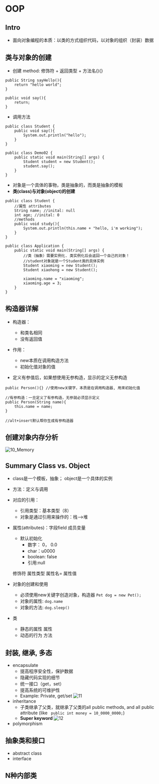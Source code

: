 # OOP
## Intro
- 面向对象编程的本质：以类的方式组织代码，以对象的组织（封装）数据
## 类与对象的创建
- 创建 method: 修饰符 + 返回类型 + 方法名(){}
```
public String sayHello(){
    return "hello world";
}

public void say(){
    return;
}
```

- 调用方法
```
public class Student {
    public void say(){
        System.out.println("hello");
    }
}

public class Demo02 {
    public static void main(String[] args) {
        Student student = new Student();
        student.say();
    }
}
```
- 对象是一个具体的事物，类是抽象的，而类是抽象的模板
- **类(class)与对象(object)的创建**
```
public class Student {
    //属性 attributes
    String name; //inital: null
    int age; //inital: 0
    //methods
    public void study(){
        System.out.println(this.name + "hello, i'm working");
    }
}

public class Application {
    public static void main(String[] args) {
        //类（抽象）需要实例化. 类实例化后会返回一个自己的对象！
        //student对象就是一个Student类的具体实例
        Student xiaoming = new Student();
        Student xiaohong = new Student();

        xiaoming.name = "xiaoming";
        xiaoming.age = 3;
    }
}
```

## 构造器详解
- 构造器：
    - 和类名相同
    - 没有返回值
- 作用：
    - new本质在调用构造方法
    - 初始化值对象的值

- 定义有参值后，如果想使用无参构造，显示的定义无参构造

```
public Person(){} //使用new关键字，本质是在调用构造器, 用来初始化值

//有参构造：一旦定义了有参构造，无参就必须显示定义
public Person(String name){
    this.name = name;
}

//alt+insert默认帮你生成有参构造器
```
## 创建对象内存分析
![10_Memory]()

## Summary Class vs. Object
- class是一个模板，抽象； object是一个具体的实例
- 方法：定义与调用
- 对应的引用：
    - 引用类型：基本类型（8）
    - 对象是通过引用来操作的：栈-->堆
- 属性(attributes)：字段field 成员变量
    - 默认初始化
        - 数字： 0， 0.0
        - char：u0000
        - boolean: false
        - 引用:null
        
    修饰符 属性类型 属性名= 属性值

- 对象的创建和使用
    - 必须使用new关键字创造对象，构造器 ```Pet dog = new Pet();```
    - 对象的属性: ```dog.name```
    - 对象的方法: ```dog.sleep()```
- 类
    - 静态的属性 属性
    - 动态的行为 方法
## 封装, 继承, 多态
- encapsulate
    - 提高程序安全性，保护数据
    - 隐藏代码实现的细节
    - 统一接口（get，set）
    - 提高系统的可维护性
    - Example: Private, get/set
    ![11]()
- inheritance
    - 子类继承了父类，就继承了父类的all public methods, and all public attribute (like ``` public int money = 10_0000_0000;```)
    - **Super keyword**
    ![12]()
- polymorphism

## 抽象类和接口
- abstract class
- interface

## N种内部类

